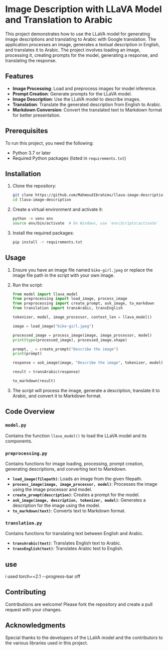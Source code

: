 # Image Description with LLaVA Model and Translation to Arabic

This project demonstrates how to use the LLaVA model for generating image descriptions and translating to Arabic with Google translation. The application processes an image, generates a textual description in English, and translates it to Arabic. The project involves loading an image, processing it, creating prompts for the model, generating a response, and translating the response.

## Features

- **Image Processing**: Load and preprocess images for model inference.
- **Prompt Creation**: Generate prompts for the LLaVA model.
- **Image Description**: Use the LLaVA model to describe images.
- **Translation**: Translate the generated description from English to Arabic.
- **Markdown Conversion**: Convert the translated text to Markdown format for better presentation.

## Prerequisites

To run this project, you need the following:

- Python 3.7 or later
- Required Python packages (listed in `requirements.txt`)

## Installation

1. Clone the repository:

    ```sh
    git clone https://github.com/MahmoudIbrahims/llava-image-description.git
    cd llava-image-description
    ```

2. Create a virtual environment and activate it:

    ```sh
    python -m venv env
    source env/bin/activate  # On Windows, use `env\Scripts\activate`
    ```

3. Install the required packages:

    ```sh
    pip install -r requirements.txt
    ```

## Usage

1. Ensure you have an image file named `bike-girl.jpeg` or replace the image file path in the script with your own image.

2. Run the script:

    ```python
    from model import llava_model
    from preprocessing import load_image, process_image
    from preprocessing import create_prompt, ask_image, to_markdown
    from translation import transArabic, transEnglish

    tokenizer, model, image_processor, context_len = llava_model()

    image = load_image("bike-girl.jpeg")

    processed_image = process_image(image, image_processor, model)
    print(type(processed_image), processed_image.shape)

    prompt, _ = create_prompt("Describe the image")
    print(prompt)

    response = ask_image(image, "Describe the image", tokenizer, model)

    result = transArabic(response)

    to_markdown(result)
    ```

3. The script will process the image, generate a description, translate it to Arabic, and convert it to Markdown format.

## Code Overview

### `model.py`

Contains the function `llava_model()` to load the LLaVA model and its components.

### `preprocessing.py`

Contains functions for image loading, processing, prompt creation, generating descriptions, and converting text to Markdown.

- **`load_image(filepath)`**: Loads an image from the given filepath.
- **`process_image(image, image_processor, model)`**: Processes the image using the image processor and model.
- **`create_prompt(description)`**: Creates a prompt for the model.
- **`ask_image(image, description, tokenizer, model)`**: Generates a description for the image using the model.
- **`to_markdown(text)`**: Converts text to Markdown format.

### `translation.py`

Contains functions for translating text between English and Arabic.

- **`transArabic(text)`**: Translates English text to Arabic.
- **`transEnglish(text)`**: Translates Arabic text to English.


## use
i used torch==2.1 --progress-bar off

## Contributing

Contributions are welcome! Please fork the repository and create a pull request with your changes.

## Acknowledgments

Special thanks to the developers of the LLaVA model and the contributors to the various libraries used in this project.










